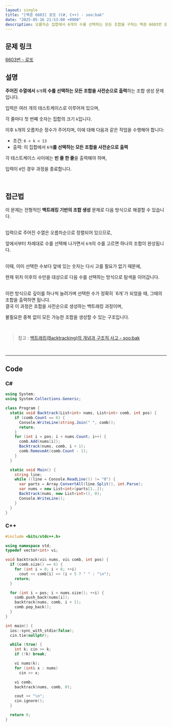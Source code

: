 ```yaml
---
layout: single
title: "[백준 6603] 로또 (C#, C++) - soo:bak"
date: "2025-05-16 21:53:00 +0900"
description: 오름차순 집합에서 6개의 수를 선택하는 모든 조합을 구하는 백준 6603번 로또 문제의 C# 및 C++ 풀이 및 해설
---
```


## 문제 링크
[6603번 - 로또](https://www.acmicpc.net/problem/6603)

## 설명

**주어진 수열에서** `6개`**의 수를 선택하는 모든 조합을 사전순으로 출력**하는 조합 생성 문제입니다.

입력은 여러 개의 테스트케이스로 이루어져 있으며,

각 줄마다 첫 번째 숫자는 집합의 크기 `k`입니다.

이후 `k`개의 오름차순 정수가 주어지며, 이에 대해 다음과 같은 작업을 수행해야 합니다:

- 조건: `6 < k < 13`
- 출력: 이 집합에서 `6개`**를 선택하는 모든 조합을 사전순으로 출력**

각 테스트케이스 사이에는 **빈 줄 한 줄**을 출력해야 하며,

입력이 `0`인 경우 과정을 종료합니다.

<br>

## 접근법

이 문제는 전형적인 **백트래킹 기반의 조합 생성** 문제로 다음 방식으로 해결할 수 있습니다.

<br>
입력으로 주어진 수열은 오름차순으로 정렬되어 있으므로,

앞에서부터 차례대로 수를 선택해 나가면서 `6개`의 수를 고르면 하나의 조합이 완성됩니다.

<br>
이때, 이미 선택한 수보다 앞에 있는 숫자는 다시 고를 필요가 없기 때문에,

현재 위치 이후의 수만을 대상으로 다음 수를 선택하는 방식으로 탐색을 이어갑니다.

<br>
이런 방식으로 깊이를 하나씩 늘려가며 선택한 수가 정확히 `6개`가 되었을 때, 그때의 조합을 출력하면 됩니다.

<br>
결국 이 과정은 조합을 사전순으로 생성하는 백트래킹 과정이며,

불필요한 중복 없이 모든 가능한 조합을 생성할 수 있는 구조입니다.

<br>

> 참고 : [백트래킹(Backtracking)의 개념과 구조적 사고 - soo:bak](https://soo-bak.github.io/algorithm/theory/backTracking/)

<br>

---

## Code

### C#
```csharp
using System;
using System.Collections.Generic;

class Program {
  static void Backtrack(List<int> nums, List<int> comb, int pos) {
    if (comb.Count == 6) {
      Console.WriteLine(string.Join(" ", comb));
      return;
    }
    for (int i = pos; i < nums.Count; i++) {
      comb.Add(nums[i]);
      Backtrack(nums, comb, i + 1);
      comb.RemoveAt(comb.Count - 1);
    }
  }

  static void Main() {
    string line;
    while ((line = Console.ReadLine()) != "0") {
      var parts = Array.ConvertAll(line.Split(), int.Parse);
      var nums = new List<int>(parts[1..]);
      Backtrack(nums, new List<int>(), 0);
      Console.WriteLine();
    }
  }
}
```

### C++
```cpp
#include <bits/stdc++.h>

using namespace std;
typedef vector<int> vi;

void backtrack(vi& nums, vi& comb, int pos) {
  if (comb.size() == 6) {
    for (int i = 0; i < 6; ++i)
      cout << comb[i] << (i < 5 ? " " : "\n");
    return;
  }

  for (int i = pos; i < nums.size(); ++i) {
    comb.push_back(nums[i]);
    backtrack(nums, comb, i + 1);
    comb.pop_back();
  }
}

int main() {
  ios::sync_with_stdio(false);
  cin.tie(nullptr);

  while (true) {
    int k; cin >> k;
    if (!k) break;

    vi nums(k);
    for (int& x : nums)
      cin >> x;

    vi comb;
    backtrack(nums, comb, 0);

    cout << "\n";
    cin.ignore();
  }

  return 0;
}
```
